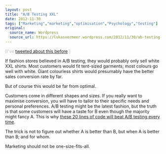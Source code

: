 ```yaml
---
layout: post
title: "A/B Testing XXL"
date: 2012-11-30
tags: ["Marketing","marketing","optimisation","Psychology","testing"]
original:
  source_name: Wordpress
  source_url: https://lukasvermeer.wordpress.com/2012/11/30/ab-testing-xxl/
---
```


<span style="color:#bbb;">[I've [tweeted about this before](http://twitter.com/lukasvermeer/status/273360780538281985).]</span>

If fashion stores believed in A/B testing, they would probably only sell white XXL shirts. Most customers would fit tent-sized garments; most colours go well with white. Giant colourless shirts would presumably have the better sales conversion rate by far.

But of course this would be far from optimal.

Customers come in different shapes and sizes. If you really want to maximise conversion, you will have to tailor to their specific needs and personal preferences. A/B testing might be the latest fashion, but the truth is that some customers will have a taste for B even though the majority might fancy A. This is why [these 20 lines of code will beat A/B testing every time](http://stevehanov.ca/blog/index.php?id=132).

The trick is not to figure out whether A is better than B, but when A is better than B; and for whom.

Marketing should not be one-size-fits-all.